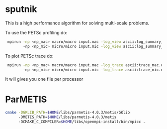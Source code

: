 # sputnik

This is a high performance algorithm for solving multi-scale problems.

To use the PETSc profiling do:

```bash
 mpirun -np <np_mac> macro/macro input.mac -log_view ascii:log_summary_mac.dat :
        -np <np_mic> micro/micro input.mic -log_view ascii:log_summary_mic.dat 
```

To plot PETSc trace do:

```bash
 mpirun -np <np_mac> macro/macro input.mac -log_trace ascii:trace_mac.dat :
        -np <np_mic> micro/micro input.mic -log_trace ascii:trace_mic.dat 
```

It will gives you one file per processor

# ParMETIS

```bash
cmake -DGKLIB_PATH=$HOME/libs/parmetis-4.0.3/metis/GKlib 
      -DMETIS_PATH=$HOME/libs/parmetis-4.0.3/metis 
      -DCMAKE_C_COMPILER=$HOME/libs/openmpi-install/bin/mpicc .
```
